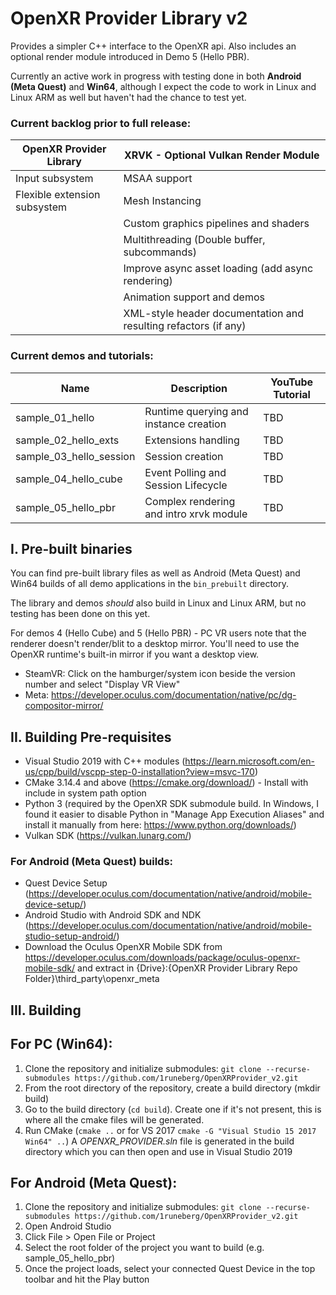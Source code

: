 # OpenXR Provider Library v2

Provides a simpler C++ interface to the OpenXR api. Also includes an optional render module introduced in Demo 5 (Hello PBR).

Currently an active work in progress with testing done in both **Android (Meta Quest)** and **Win64**, although I expect the code to work in Linux and Linux ARM as well but haven't had the chance to test yet.

### Current backlog prior to full release:

| OpenXR Provider Library      | XRVK - Optional Vulkan Render Module                             |  
|------------------------------|------------------------------------------------------------------|
| Input subsystem              | MSAA support                                                     | 
| Flexible extension subsystem | Mesh Instancing                                                  |
|                              | Custom graphics pipelines and shaders                            |
|                              | Multithreading (Double buffer, subcommands)                      | 
|                              | Improve async asset loading (add async rendering)                |
|                              | Animation support and demos                                      |
|                              | XML-style header documentation and resulting refactors (if any)  |


### Current demos and tutorials:

| Name                    | Description                            | YouTube Tutorial  |
|-------------------------|----------------------------------------|-------------------|
| sample_01_hello         | Runtime querying and instance creation | TBD               |
| sample_02_hello_exts    | Extensions handling                    | TBD               |
| sample_03_hello_session | Session creation                       | TBD               |
| sample_04_hello_cube    | Event Polling and Session  Lifecycle   | TBD               |
| sample_05_hello_pbr     | Complex rendering and intro xrvk module| TBD               |
  
## I. Pre-built binaries

You can find pre-built library files as well as Android (Meta Quest) and Win64 builds of all demo applications in the `bin_prebuilt` directory. 

The library and demos *should* also build in Linux and Linux ARM, but no testing has been done on this yet.

For demos 4 (Hello Cube) and 5 (Hello PBR) - PC VR users note that the renderer doesn't render/blit to a desktop mirror. You'll need to use the OpenXR runtime's built-in mirror if you want a desktop view. 

- SteamVR: Click on the hamburger/system icon beside the version number and select "Display VR View"
- Meta: https://developer.oculus.com/documentation/native/pc/dg-compositor-mirror/ 

## II. Building Pre-requisites

- Visual Studio 2019 with C++ modules (https://learn.microsoft.com/en-us/cpp/build/vscpp-step-0-installation?view=msvc-170)
- CMake 3.14.4 and above (https://cmake.org/download/) - Install with include in system path option
- Python 3 (required by the OpenXR SDK submodule build. In Windows, I found it easier to disable Python in "Manage App Execution Aliases" and install it manually from here: https://www.python.org/downloads/)
- Vulkan SDK (https://vulkan.lunarg.com/)

### For Android (Meta Quest) builds:

- Quest Device Setup (https://developer.oculus.com/documentation/native/android/mobile-device-setup/)
- Android Studio with Android SDK and NDK (https://developer.oculus.com/documentation/native/android/mobile-studio-setup-android/)
- Download the Oculus OpenXR Mobile SDK from https://developer.oculus.com/downloads/package/oculus-openxr-mobile-sdk/ and extract in
    {Drive}:\{OpenXR Provider Library Repo Folder}\third_party\openxr_meta

## III. Building

## For PC (Win64):
 1. Clone the repository and initialize submodules: `git clone --recurse-submodules https://github.com/1runeberg/OpenXRProvider_v2.git`
 2. From the root directory of the repository, create a build directory (mkdir build)
 3. Go to the build directory (`cd build`). Create one if it's not present, this is where all the cmake files will be generated.
 4. Run CMake (`cmake ..` or for VS 2017 `cmake -G "Visual Studio 15 2017 Win64" ..`) A *OPENXR_PROVIDER.sln* file is generated in the build directory which you can then open and use in Visual Studio 2019

## For Android (Meta Quest):
 1. Clone the repository and initialize submodules: `git clone --recurse-submodules https://github.com/1runeberg/OpenXRProvider_v2.git`
 2. Open Android Studio
 3. Click File > Open File or Project
 4. Select the root folder of the project you want to build (e.g. sample_05_hello_pbr)
 5. Once the project loads, select your connected Quest Device in the top toolbar and hit the Play button
